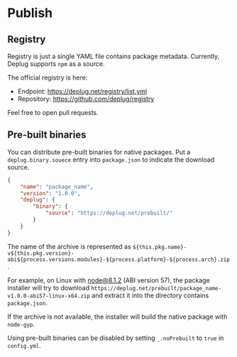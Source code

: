 # Publish

## Registry

Registry is just a single YAML file contains package metadata.
Currently, Deplug supports `npm` as a source.

The official registry is here:

- Endpoint: https://deplug.net/registry/list.yml
- Repository: https://github.com/deplug/registry

Feel free to open pull requests.

## Pre-built binaries

You can distribute pre-built binaries for native packages.
Put a `deplug.binary.souece` entry into `package.json` to indicate the download source.

```json
{
    "name": "package_name",
    "version": "1.0.0",
    "deplug": {
        "binary": {
            "source": "https://deplug.net/prebuilt/"
        }
    }
}
```

The name of the archive is represented as
`${this.pkg.name}-v${this.pkg.version}-abi${process.versions.modules}-${process.platform}-${process.arch}.zip`.

For example, on Linux with node@8.1.2 (ABI version 57), the package installer will try to download
`https://deplug.net/prebuilt/package_name-v1.0.0-abi57-linux-x64.zip` and extract it into the directory contains `package.json`.

If the archive is not available, the installer will build the native package with `node-gyp`.

Using pre-built binaries can be disabled by setting `_.noPrebuilt` to `true` in `config.yml`.
